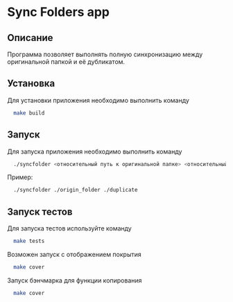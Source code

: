 # Sync Folders app

## Описание

Программа позволяет выполнять полную синхронизацию между оригинальной папкой и её дубликатом.

## Установка

Для установки приложения необходимо выполнить команду

```bash
  make build
```
## Запуск

Для запуска приложения необходимо выполнить команду

```bash
  ./syncfolder <относительный путь к оригинальной папке> <относительный путь к дублирующей папке> 
```
Пример:
```bash
  ./syncfolder ./origin_folder ./duplicate 
```

## Запуск тестов

Для запуска тестов используйте команду

```bash
  make tests
```
Возможен запуск с отображением покрытия

```bash
  make cover
```

Запуск бэнчмарка для функции копирования
```bash
  make cover
```